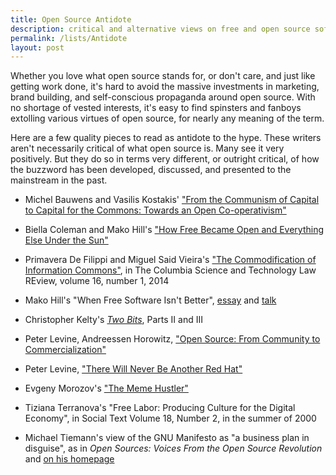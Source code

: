 ```yaml
---
title: Open Source Antidote
description: critical and alternative views on free and open source software
permalink: /lists/Antidote
layout: post
---
```


Whether you love what open source stands for, or don't care, and just like getting work done, it's hard to avoid the massive investments in marketing, brand building, and self-conscious propaganda around open source.  With no shortage of vested interests, it's easy to find spinsters and fanboys extolling various virtues of open source, for nearly any meaning of the term.

Here are a few quality pieces to read as antidote to the hype.  These writers aren't necessarily critical of what open source is.  Many see it very positively.  But they do so in terms very different, or outright critical, of how the buzzword has been developed, discussed, and presented to the mainstream in the past.

- Michel Bauwens and Vasilis Kostakis' ["From the Communism of Capital to Capital for the Commons: Towards an Open Co-operativism"](https://www.triple-c.at/index.php/tripleC/article/view/561)

- Biella Coleman and Mako Hill's ["How Free Became Open and Everything Else Under the Sun"](https://www.journal.media-culture.org.au/0406/02_Coleman-Hill.php)

- Primavera De Filippi and Miguel Said Vieira's ["The Commodification of Information Commons"](https://journals.library.columbia.edu/index.php/stlr/article/view/3991), in The Columbia Science and Technology Law REview, volume 16, number 1, 2014

- Mako Hill's "When Free Software Isn't Better", [essay](https://mako.cc/writing/hill-when_free_software_isnt_better.html) and [talk](https://www.youtube.com/watch?v=Er1pM9suxvE)

- Christopher Kelty's [_Two Bits_](https://twobits.net), Parts II and III

- Peter Levine, Andreessen Horowitz, ["Open Source: From Community to Commercialization"](https://www.youtube.com/watch?v=c9SJAPxU5bs)

- Peter Levine, ["There Will Never Be Another Red Hat"](https://a16z.com/2014/02/14/why-there-will-never-be-another-redhat-the-economics-of-open-source/)

- Evgeny Morozov's ["The Meme Hustler"](https://thebaffler.com/salvos/the-meme-hustler)

- Tiziana Terranova's "Free Labor: Producing Culture for the Digital Economy", in Social Text Volume 18, Number 2, in the summer of 2000

- Michael Tiemann's view of the GNU Manifesto as "a business plan in disguise", as in _Open Sources: Voices From the Open Source Revolution_ and [on his homepage](https://people.redhat.com/tiemann/)
